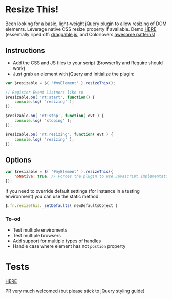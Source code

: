 # Resize This!

Been looking for a basic, light-weight jQuery plugin to allow resizing of DOM elements. Leverage native CSS resize property if available.
Demo [HERE](http://m4nuc.github.io/resizeThis/demo/) (essentially riped off: [draggable.js](http://m4nuc.github.io/resizeThis/demo/), and Colorlovers [awesome patterns](http://www.colourlovers.com/patterns/search))

## Instructions
* Add the CSS and JS files to your script (Browserfiy and Require should work)
* Just grab an element with jQuery and Initialize the plugin:

```javascript
var $resizable = $( '#myElement' ).resizeThis();

// Register Event listners like so
$resizable.on( 'rt:start', function() {
    console.log( 'resizing' );
});

$resizable.on( 'rt:stop', function( evt ) {
    console.log( 'stoping' );
});

$resizable.on( 'rt:resizing', function( evt ) {
    console.log( 'resizing' );
});
```

## Options
```javascript
var $resizable = $( '#myElement' ).resizeThis({
    noNative: true, // Forces the plugin to use Javascript Implementation of resize
});
```

If you need to override default settings (for instance in a testing environment) you can use the static method:
```javascript
$.fn.resizeThis._setDefaults( newDefaultsObject )
```


### To-od
- Test multiple enviroments
- Test multiple browsers
- Add support for multiple types of handles
- Handle case where element has not `postion` property

# Tests
[HERE](http://m4nuc.github.io/resizeThis/tests/)

PR very much welcomed (but please stick to jQuery styling guide)
